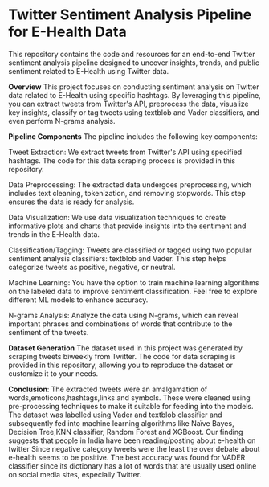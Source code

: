 # Twitter Sentiment Analysis Pipeline for E-Health Data
This repository contains the code and resources for an end-to-end Twitter sentiment analysis pipeline designed to uncover insights, trends, and public sentiment related to E-Health using Twitter data.

**Overview**
This project focuses on conducting sentiment analysis on Twitter data related to E-Health using specific hashtags. By leveraging this pipeline, you can extract tweets from Twitter's API, preprocess the data, visualize key insights, classify or tag tweets using textblob and Vader classifiers, and even perform N-grams analysis.

**Pipeline Components**
The pipeline includes the following key components:

Tweet Extraction: We extract tweets from Twitter's API using specified hashtags. The code for this data scraping process is provided in this repository.

Data Preprocessing: The extracted data undergoes preprocessing, which includes text cleaning, tokenization, and removing stopwords. This step ensures the data is ready for analysis.

Data Visualization: We use data visualization techniques to create informative plots and charts that provide insights into the sentiment and trends in the E-Health data.

Classification/Tagging: Tweets are classified or tagged using two popular sentiment analysis classifiers: textblob and Vader. This step helps categorize tweets as positive, negative, or neutral.

Machine Learning: You have the option to train machine learning algorithms on the labeled data to improve sentiment classification. Feel free to explore different ML models to enhance accuracy.

N-grams Analysis: Analyze the data using N-grams, which can reveal important phrases and combinations of words that contribute to the sentiment of the tweets.

**Dataset Generation** 
The dataset used in this project was generated by scraping tweets biweekly from Twitter. The code for data scraping is provided in this repository, allowing you to reproduce the dataset or customize it to your needs.

**Conclusion**: 
The extracted tweets were an amalgamation of words,emoticons,hashtags,links and symbols. These were cleaned using pre-processing techniques to make it suitable for feeding into the models. The dataset was labelled using Vader and textblob classifier and subsequently fed into machine learning algorithms like Naïve Bayes, Decision Tree,KNN classifier, Random Forest and XGBoost. Our finding suggests that people in India have been reading/posting about e-health on twitter Since negative category tweets were the least the over debate about e-health seems to be positive. The best accuracy was found for VADER classifier since its dictionary has a lot of words that are usually used online on social media sites, especially Twitter. 

